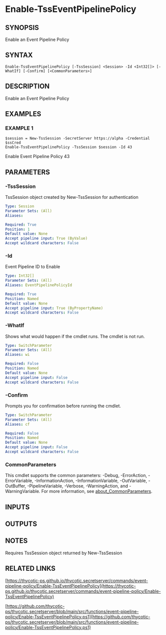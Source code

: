 # Enable-TssEventPipelinePolicy

## SYNOPSIS
Enable an Event Pipeline Policy

## SYNTAX

```
Enable-TssEventPipelinePolicy [-TssSession] <Session> -Id <Int32[]> [-WhatIf] [-Confirm] [<CommonParameters>]
```

## DESCRIPTION
Enable an Event Pipeline Policy

## EXAMPLES

### EXAMPLE 1
```
$session = New-TssSession -SecretServer https://alpha -Credential $ssCred
Enable-TssEventPipelinePolicy -TssSession $session -Id 43
```

Enable Event Pipeline Policy 43

## PARAMETERS

### -TssSession
TssSession object created by New-TssSession for authentication

```yaml
Type: Session
Parameter Sets: (All)
Aliases:

Required: True
Position: 1
Default value: None
Accept pipeline input: True (ByValue)
Accept wildcard characters: False
```

### -Id
Event Pipeline ID to Enable

```yaml
Type: Int32[]
Parameter Sets: (All)
Aliases: EventPipelinePolicyId

Required: True
Position: Named
Default value: None
Accept pipeline input: True (ByPropertyName)
Accept wildcard characters: False
```

### -WhatIf
Shows what would happen if the cmdlet runs.
The cmdlet is not run.

```yaml
Type: SwitchParameter
Parameter Sets: (All)
Aliases: wi

Required: False
Position: Named
Default value: None
Accept pipeline input: False
Accept wildcard characters: False
```

### -Confirm
Prompts you for confirmation before running the cmdlet.

```yaml
Type: SwitchParameter
Parameter Sets: (All)
Aliases: cf

Required: False
Position: Named
Default value: None
Accept pipeline input: False
Accept wildcard characters: False
```

### CommonParameters
This cmdlet supports the common parameters: -Debug, -ErrorAction, -ErrorVariable, -InformationAction, -InformationVariable, -OutVariable, -OutBuffer, -PipelineVariable, -Verbose, -WarningAction, and -WarningVariable. For more information, see [about_CommonParameters](http://go.microsoft.com/fwlink/?LinkID=113216).

## INPUTS

## OUTPUTS

## NOTES
Requires TssSession object returned by New-TssSession

## RELATED LINKS

[https://thycotic-ps.github.io/thycotic.secretserver/commands/event-pipeline-policy/Enable-TssEventPipelinePolicy](https://thycotic-ps.github.io/thycotic.secretserver/commands/event-pipeline-policy/Enable-TssEventPipelinePolicy)

[https://github.com/thycotic-ps/thycotic.secretserver/blob/main/src/functions/event-pipeline-policy/Enable-TssEventPipelinePolicy.ps1](https://github.com/thycotic-ps/thycotic.secretserver/blob/main/src/functions/event-pipeline-policy/Enable-TssEventPipelinePolicy.ps1)

